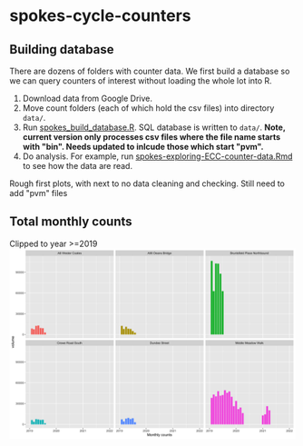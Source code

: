 # spokes-cycle-counters


## Building database

There are dozens of folders with counter data. We first build a database so we can query counters of interest without loading the whole lot into R.

1. Download data from Google Drive.
2. Move count folders (each of which hold the csv files) into directory `data/`.
3. Run <a href="https://github.com/dplloyd/spokes-cycle-counters/blob/55ddaab99df60886f94d50eb72e193a8e629471c/spokes_build_database.R"  > spokes_build_database.R</a>. SQL database is written to `data/`.  **Note, current version only processes csv files where the file name starts with "bin". Needs updated to inlcude those which start "pvm".**
4. Do analysis. For example, run  <a href="https://github.com/dplloyd/spokes-cycle-counters/blob/55ddaab99df60886f94d50eb72e193a8e629471c/spokes-exploring-ECC-counter-data.Rmd">spokes-exploring-ECC-counter-data.Rmd </a>  to see how the data are read.



Rough first plots, with next to no data cleaning and checking. Still need to add "pvm" files

## Total monthly counts
Clipped to year >=2019
![](output/rough_monthly_counts.png)


